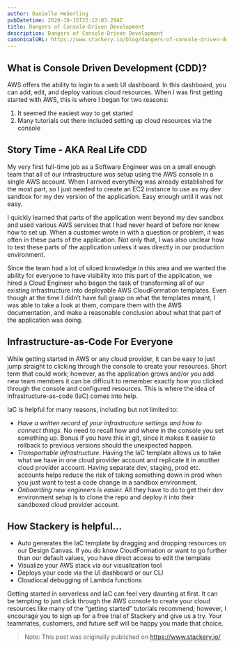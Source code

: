 ```yaml
---
author: Danielle Heberling
pubDatetime: 2020-10-15T22:12:03.284Z
title: Dangers of Console-Driven Development
description: Dangers of Console-Driven Development
canonicalURL: https://www.stackery.io/blog/dangers-of-console-driven-development
---
```


## What is Console Driven Development (CDD)?

AWS offers the ability to login to a web UI dashboard. In this dashboard, you can add, edit, and deploy various cloud resources. When I was first getting started with AWS, this is where I began for two reasons:

1. It seemed the easiest way to get started
2. Many tutorials out there included setting up cloud resources via the console

## Story Time - AKA Real Life CDD

My very first full-time job as a Software Engineer was on a small enough team that all of our infrastructure was setup using the AWS console in a single AWS account. When I arrived everything was already established for the most part, so I just needed to create an EC2 instance to use as my dev sandbox for my dev version of the application. Easy enough until it was not easy.

I quickly learned that parts of the application went beyond my dev sandbox and used various AWS services that I had never heard of before nor knew how to set up. When a customer wrote in with a question or problem, it was often in these parts of the application. Not only that, I was also unclear how to test these parts of the application unless it was directly in our production environment.

Since the team had a lot of siloed knowledge in this area and we wanted the ability for everyone to have visibility into this part of the application, we hired a Cloud Engineer who began the task of transforming all of our existing infrastructure into deployable AWS CloudFormation templates. Even though at the time I didn’t have full grasp on what the templates meant, I was able to take a look at them, compare them with the AWS documentation, and make a reasonable conclusion about what that part of the application was doing.

## Infrastructure-as-Code For Everyone

While getting started in AWS or any cloud provider, it can be easy to just jump straight to clicking through the console to create your resources. Short term that could work; however, as the application grows and/or you add new team members it can be difficult to remember exactly how you clicked through the console and configured resources. This is where the idea of infrastructure-as-code (IaC) comes into help.

IaC is helpful for many reasons, including but not limited to:

- _Have a written record of your infrastructure settings and how to connect things._ No need to recall how and where in the console you set something up. Bonus if you have this in git, since it makes it easier to rollback to previous versions should the unexpected happen.
- _Transportable infrastructure._ Having the IaC template allows us to take what we have in one cloud provider account and replicate it in another cloud provider account. Having separate dev, staging, prod etc. accounts helps reduce the risk of taking something down in prod when you just want to test a code change in a sandbox environment.
- _Onboarding new engineers is easier._ All they have to do to get their dev environment setup is to clone the repo and deploy it into their sandboxed cloud provider account.

## How Stackery is helpful...

- Auto generates the IaC template by dragging and dropping resources on our Design Canvas. If you do know CloudFormation or want to go further than our default values, you have direct access to edit the template
- Visualize your AWS stack via our visualization tool
- Deploys your code via the UI dashboard or our CLI
- Cloudlocal debugging of Lambda functions

Getting started in serverless and IaC can feel very daunting at first. It can be tempting to just click through the AWS console to create your cloud resources like many of the “getting started” tutorials recommend; however, I encourage you to sign up for a free trial of Stackery and give us a try. Your teammates, customers, and future self will be happy you made that choice.

> Note: This post was originally published on https://www.stackery.io/
